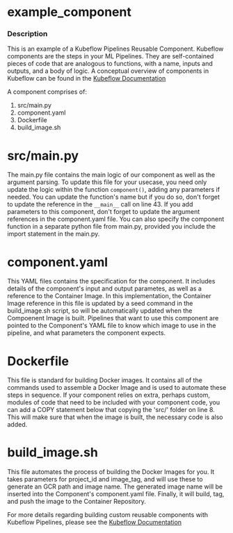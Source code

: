 # example_component

### Description

This is an example of a Kubeflow Pipelines Reusable Component.
Kubeflow components are the steps in your ML Pipelines.
They are self-contained pieces of code that are analogous to functions, with a name, inputs and outputs, and a body of logic.
A conceptual overview of components in Kubeflow can be found in the [Kubeflow Documentation](https://www.kubeflow.org/docs/pipelines/overview/concepts/component/)

A component comprises of:
1. src/main.py
2. component.yaml
3. Dockerfile
4. build_image.sh

# src/main.py
The main.py file contains the main logic of our component as well as the argument parsing.
To update this file for your usecase, you need only update the logic within the function `component()`, adding any parameters if needed.
You can update the function's name but if you do so, don't forget to update the reference in the `__main__` call on line 43.
If you add parameters to this component, don't forget to update the argument references in the component.yaml file.
You can also specify the component function in a separate python file from main.py, provided you include the import statement in the main.py.

# component.yaml
This YAML files contains the specification for the component. It includes details of the component's input and output parametes, as well as a reference to the Container Image. In this implementation, the Container Image reference in this file is updated by a seed command in the build_image.sh script, so will be automatically updated when the Compoenent Image is built.
Pipelines that want to use this component are pointed to the Component's YAML file to know which image to use in the pipeline, and what parameters the component expects.

# Dockerfile
This file is standard for building Docker images. It contains all of the commands used to assemble a Docker Image and is used to automate these steps in sequence. If your component relies on extra, perhaps custom, modules of code that need to be included with your component code, you can add a COPY statement below that copying the 'src/' folder on line 8. This will make sure that when the image is built, the necessary code is also added.

# build_image.sh
This file automates the process of building the Docker Images for you. It takes parameters for project_id and image_tag, and will use these to generate an GCR path and image name.
The generated image name will be inserted into the Component's component.yaml file. Finally, it will build, tag, and push the image to the Container Repository.

For more details regarding building custom reusable components with Kubeflow Pipelines, please see the [Kubeflow Documentation](https://www.kubeflow.org/docs/pipelines/sdk/component-development/)


